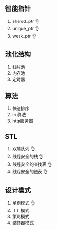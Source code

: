 

## 智能指针
1. shared_ptr 👌
2. unique_ptr 👌
3. weak_ptr   👌
## 池化结构
1. 线程池
2. 内存池
3. 定时器
## 算法
1. 快速排序
2. lru算法
3. http服务器
## STL
1. 双端队列         👌
2. 线程安全的栈     👌
3. 线程安全的查找表 👌
4. 线程安全的链表   👌
## 设计模式
1. 单例模式         👌
2. 工厂模式
3. 策略模式
4. 装饰器模式
